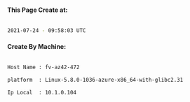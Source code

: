 
   
#### This Page Create at:

```bash

2021-07-24 - 09:58:03 UTC

```

#### Create By Machine:

```bash

Host Name : fv-az42-472

platform  : Linux-5.8.0-1036-azure-x86_64-with-glibc2.31

Ip Local  : 10.1.0.104

```

